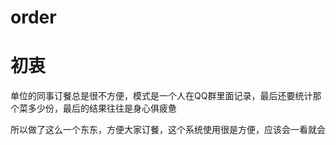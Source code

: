 order
=====

# 初衷

单位的同事订餐总是很不方便，模式是一个人在QQ群里面记录，最后还要统计那个菜多少份，最后的结果往往是身心俱疲惫

所以做了这么一个东东，方便大家订餐，这个系统使用很是方便，应该会一看就会
